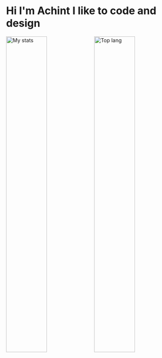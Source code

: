 # Hi I'm Achint I like to code and design
<img alt="My stats" align="left" width="47%" src="https://github-readme-stats.vercel.app/api?username=Achintxv&theme=github_dark"/>
<img alt="Top lang" align="left" width="47%" src="https://github-readme-stats.vercel.app/api/top-langs/?username=Achintxv&theme=github_dark"/>


<!--
**Achintxv/Achintxv** is a ✨ _special_ ✨ repository because its `README.md` (this file) appears on your GitHub profile.

Here are some ideas to get you started:

- 🔭 I’m currently working on ...
- 🌱 I’m currently learning ...
- 👯 I’m looking to collaborate on ...
- 🤔 I’m looking for help with ...
- 💬 Ask me about ...
- 📫 How to reach me: ...
- 😄 Pronouns: ...
- ⚡ Fun fact: ...
-->
